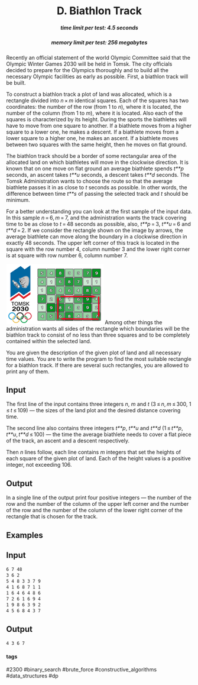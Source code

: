 <h1 style='text-align: center;'> D. Biathlon Track</h1>

<h5 style='text-align: center;'>time limit per test: 4.5 seconds</h5>
<h5 style='text-align: center;'>memory limit per test: 256 megabytes</h5>

Recently an official statement of the world Olympic Committee said that the Olympic Winter Games 2030 will be held in Tomsk. The city officials decided to prepare for the Olympics thoroughly and to build all the necessary Olympic facilities as early as possible. First, a biathlon track will be built.

To construct a biathlon track a plot of land was allocated, which is a rectangle divided into *n* × *m* identical squares. Each of the squares has two coordinates: the number of the row (from 1 to *n*), where it is located, the number of the column (from 1 to *m*), where it is located. Also each of the squares is characterized by its height. During the sports the biathletes will have to move from one square to another. If a biathlete moves from a higher square to a lower one, he makes a descent. If a biathlete moves from a lower square to a higher one, he makes an ascent. If a biathlete moves between two squares with the same height, then he moves on flat ground.

The biathlon track should be a border of some rectangular area of the allocated land on which biathletes will move in the clockwise direction. It is known that on one move on flat ground an average biathlete spends *t**p* seconds, an ascent takes *t**u* seconds, a descent takes *t**d* seconds. The Tomsk Administration wants to choose the route so that the average biathlete passes it in as close to *t* seconds as possible. In other words, the difference between time *t**s* of passing the selected track and *t* should be minimum.

For a better understanding you can look at the first sample of the input data. In this sample *n* = 6, *m* = 7, and the administration wants the track covering time to be as close to *t* = 48 seconds as possible, also, *t**p* = 3, *t**u* = 6 and *t**d* = 2. If we consider the rectangle shown on the image by arrows, the average biathlete can move along the boundary in a clockwise direction in exactly 48 seconds. The upper left corner of this track is located in the square with the row number 4, column number 3 and the lower right corner is at square with row number 6, column number 7.

 ![](images/34f7296ccbcbef08dca84dcacfa96aa1357e40c3.png) Among other things the administration wants all sides of the rectangle which boundaries will be the biathlon track to consist of no less than three squares and to be completely contained within the selected land.

You are given the description of the given plot of land and all necessary time values. You are to write the program to find the most suitable rectangle for a biathlon track. If there are several such rectangles, you are allowed to print any of them.

## Input

The first line of the input contains three integers *n*, *m* and *t* (3 ≤ *n*, *m* ≤ 300, 1 ≤ *t* ≤ 109) — the sizes of the land plot and the desired distance covering time.

The second line also contains three integers *t**p*, *t**u* and *t**d* (1 ≤ *t**p*, *t**u*, *t**d* ≤ 100) — the time the average biathlete needs to cover a flat piece of the track, an ascent and a descent respectively.

Then *n* lines follow, each line contains *m* integers that set the heights of each square of the given plot of land. Each of the height values is a positive integer, not exceeding 106.

## Output

In a single line of the output print four positive integers — the number of the row and the number of the column of the upper left corner and the number of the row and the number of the column of the lower right corner of the rectangle that is chosen for the track.

## Examples

## Input


```
6 7 48  
3 6 2  
5 4 8 3 3 7 9  
4 1 6 8 7 1 1  
1 6 4 6 4 8 6  
7 2 6 1 6 9 4  
1 9 8 6 3 9 2  
4 5 6 8 4 3 7
```
## Output


```
4 3 6 7  

```


#### tags 

#2300 #binary_search #brute_force #constructive_algorithms #data_structures #dp 
